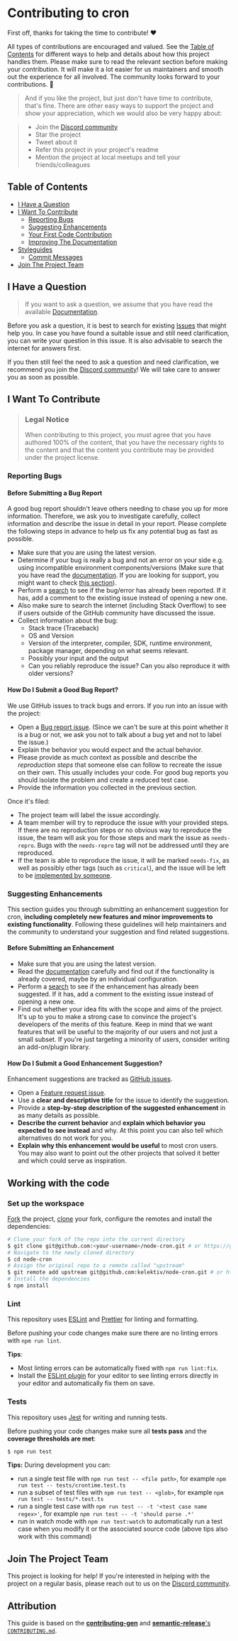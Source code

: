 # Contributing to cron <!-- omit in toc -->

First off, thanks for taking the time to contribute! ❤️

All types of contributions are encouraged and valued. See the [Table of Contents](#table-of-contents) for different ways to help and details about how this project handles them. Please make sure to read the relevant section before making your contribution. It will make it a lot easier for us maintainers and smooth out the experience for all involved. The community looks forward to your contributions. 🎉

> And if you like the project, but just don't have time to contribute, that's fine. There are other easy ways to support the project and show your appreciation, which we would also be very happy about:

> - Join the [Discord community](https://discord.gg/yyKns29zch)
> - Star the project
> - Tweet about it
> - Refer this project in your project's readme
> - Mention the project at local meetups and tell your friends/colleagues

## Table of Contents <!-- omit in toc -->

- [I Have a Question](#i-have-a-question)
- [I Want To Contribute](#i-want-to-contribute)
  - [Reporting Bugs](#reporting-bugs)
  - [Suggesting Enhancements](#suggesting-enhancements)
  - [Your First Code Contribution](#your-first-code-contribution)
  - [Improving The Documentation](#improving-the-documentation)
- [Styleguides](#styleguides)
  - [Commit Messages](#commit-messages)
- [Join The Project Team](#join-the-project-team)

## I Have a Question

> If you want to ask a question, we assume that you have read the available [Documentation](https://github.com/kelektiv/node-cron#readme).

Before you ask a question, it is best to search for existing [Issues](https://github.com/search?q=repo%3Akelektiv%2Fnode-cron+&type=issues) that might help you. In case you have found a suitable issue and still need clarification, you can write your question in this issue. It is also advisable to search the internet for answers first.

If you then still feel the need to ask a question and need clarification, we recommend you join the [Discord community](https://discord.gg/yyKns29zch)! We will take care to answer you as soon as possible.

## I Want To Contribute

> ### Legal Notice <!-- omit in toc -->
>
> When contributing to this project, you must agree that you have authored 100% of the content, that you have the necessary rights to the content and that the content you contribute may be provided under the project license.

### Reporting Bugs

#### Before Submitting a Bug Report <!-- omit in toc -->

A good bug report shouldn't leave others needing to chase you up for more information. Therefore, we ask you to investigate carefully, collect information and describe the issue in detail in your report. Please complete the following steps in advance to help us fix any potential bug as fast as possible.

- Make sure that you are using the latest version.
- Determine if your bug is really a bug and not an error on your side e.g. using incompatible environment components/versions (Make sure that you have read the [documentation](https://github.com/kelektiv/node-cron#readme). If you are looking for support, you might want to check [this section](#i-have-a-question)).
- Perform a [search](https://github.com/search?q=repo%3Akelektiv%2Fnode-cron++label%3Atype%3Abug&type=issues) to see if the bug/error has already been reported. If it has, add a comment to the existing issue instead of opening a new one.
- Also make sure to search the internet (including Stack Overflow) to see if users outside of the GitHub community have discussed the issue.
- Collect information about the bug:
  - Stack trace (Traceback)
  - OS and Version
  - Version of the interpreter, compiler, SDK, runtime environment, package manager, depending on what seems relevant.
  - Possibly your input and the output
  - Can you reliably reproduce the issue? Can you also reproduce it with older versions?

#### How Do I Submit a Good Bug Report? <!-- omit in toc -->

We use GitHub issues to track bugs and errors. If you run into an issue with the project:

- Open a [Bug report issue](https://github.com/kelektiv/node-cron/issues/new/choose). (Since we can't be sure at this point whether it is a bug or not, we ask you not to talk about a bug yet and not to label the issue.)
- Explain the behavior you would expect and the actual behavior.
- Please provide as much context as possible and describe the _reproduction steps_ that someone else can follow to recreate the issue on their own. This usually includes your code. For good bug reports you should isolate the problem and create a reduced test case.
- Provide the information you collected in the previous section.

Once it's filed:

- The project team will label the issue accordingly.
- A team member will try to reproduce the issue with your provided steps. If there are no reproduction steps or no obvious way to reproduce the issue, the team will ask you for those steps and mark the issue as `needs-repro`. Bugs with the `needs-repro` tag will not be addressed until they are reproduced.
- If the team is able to reproduce the issue, it will be marked `needs-fix`, as well as possibly other tags (such as `critical`), and the issue will be left to be [implemented by someone](#your-first-code-contribution).

### Suggesting Enhancements

This section guides you through submitting an enhancement suggestion for cron, **including completely new features and minor improvements to existing functionality**. Following these guidelines will help maintainers and the community to understand your suggestion and find related suggestions.

#### Before Submitting an Enhancement <!-- omit in toc -->

- Make sure that you are using the latest version.
- Read the [documentation](https://github.com/kelektiv/node-cron#readme) carefully and find out if the functionality is already covered, maybe by an individual configuration.
- Perform a [search](https://github.com/search?q=repo%3Akelektiv%2Fnode-cron++label%3Atype%3Afeature&type=issues) to see if the enhancement has already been suggested. If it has, add a comment to the existing issue instead of opening a new one.
- Find out whether your idea fits with the scope and aims of the project. It's up to you to make a strong case to convince the project's developers of the merits of this feature. Keep in mind that we want features that will be useful to the majority of our users and not just a small subset. If you're just targeting a minority of users, consider writing an add-on/plugin library.

#### How Do I Submit a Good Enhancement Suggestion? <!-- omit in toc -->

Enhancement suggestions are tracked as [GitHub issues](https://github.com/kelektiv/node-cron/issues).

- Open a [Feature request issue](https://github.com/kelektiv/node-cron/issues/new/choose).
- Use a **clear and descriptive title** for the issue to identify the suggestion.
- Provide a **step-by-step description of the suggested enhancement** in as many details as possible.
- **Describe the current behavior** and **explain which behavior you expected to see instead** and why. At this point you can also tell which alternatives do not work for you.
- **Explain why this enhancement would be useful** to most cron users. You may also want to point out the other projects that solved it better and which could serve as inspiration.

## Working with the code

### Set up the workspace

[Fork](https://docs.github.com/en/get-started/quickstart/contributing-to-projects#forking-a-repository) the project, [clone](https://docs.github.com/en/get-started/quickstart/contributing-to-projects#cloning-a-fork) your fork, configure the remotes and install the dependencies:

```bash
# Clone your fork of the repo into the current directory
$ git clone git@github.com:<your-username>/node-cron.git # or https://github.com/<your-username>/node-cron.git for HTTPS
# Navigate to the newly cloned directory
$ cd node-cron
# Assign the original repo to a remote called "upstream"
$ git remote add upstream git@github.com:kelektiv/node-cron.git # or https://github.com/kelektiv/node-cron.git for HTTPS
# Install the dependencies
$ npm install
```

### Lint

This repository uses [ESLint](https://eslint.org) and [Prettier](https://prettier.io) for linting and formatting.

Before pushing your code changes make sure there are no linting errors with `npm run lint`.

**Tips**:

- Most linting errors can be automatically fixed with `npm run lint:fix`.
- Install the [ESLint plugin](https://eslint.org/docs/latest/use/integrations) for your editor to see linting errors directly in your editor and automatically fix them on save.

### Tests

This repository uses [Jest](https://jestjs.io) for writing and running tests.

Before pushing your code changes make sure all **tests pass** and the **coverage thresholds are met**:

```bash
$ npm run test
```

**Tips:** During development you can:

- run a single test file with `npm run test -- <file path>`, for example `npm run test -- tests/crontime.test.ts`
- run a subset of test files with `npm run test -- <glob>`, for example `npm run test -- tests/*.test.ts`
- run a single test case with `npm run test -- -t '<test case name regex>'`, for example `npm run test -- -t 'should parse .*'`
- run in watch mode with `npm run test:watch` to automatically run a test case when you modify it or the associated source code (above tips also work with this command)

## Join The Project Team

This project is looking for help! If you're interested in helping with the project on a regular basis, please reach out to us on the [Discord community](https://discord.gg/yyKns29zch).

## Attribution <!-- omit in toc -->

This guide is based on the [**contributing-gen**](https://github.com/bttger/contributing-gen) and [**semantic-release**'s `CONTRIBUTING.md`](https://github.com/semantic-release/semantic-release/blob/master/CONTRIBUTING.md).
